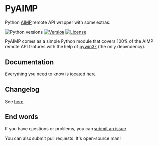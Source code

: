 # PyAIMP

Python [AIMP](http://www.aimp.ru/) remote API wrapper with some extras.

![Python versions](https://img.shields.io/pypi/pyversions/pyaimp.svg?link=https://pypi.python.org/pypi/pyaimp) [![Version](https://img.shields.io/pypi/v/pyaimp.svg?link=https://pypi.python.org/pypi/pyaimp)]() [![License](https://img.shields.io/pypi/l/pyaimp.svg?link=https://pypi.python.org/pypi/pyaimp?link=https://github.com/EpocDotFr/pyaimp/blob/master/LICENSE.md)]()

PyAIMP comes as a simple Python module that covers 100% of the AIMP remote API features with the help of [pywin32](https://pypi.python.org/pypi/pypiwin32) (the only dependency).

## Documentation

Everything you need to know is located [here](https://pythonhosted.org/pyaimp/).

## Changelog

See [here](https://github.com/EpocDotFr/pyaimp/releases).

## End words

If you have questions or problems, you can [submit an issue](https://github.com/EpocDotFr/pyaimp/issues).

You can also submit pull requests. It's open-source man!